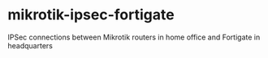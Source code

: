 # mikrotik-ipsec-fortigate
IPSec connections between Mikrotik routers in home office and Fortigate in headquarters
